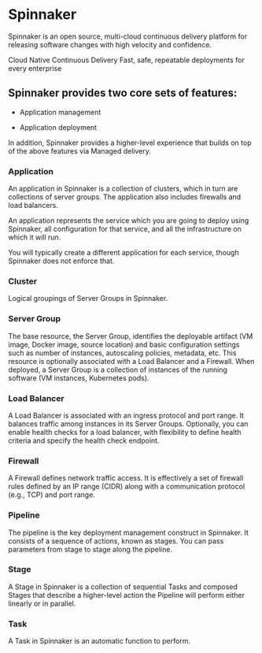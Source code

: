 # Spinnaker
Spinnaker is an open source, multi-cloud continuous delivery platform for releasing software changes with high velocity and confidence.

Cloud Native Continuous Delivery
Fast, safe, repeatable deployments for every enterprise

## Spinnaker provides two core sets of features:

- Application management

- Application deployment

In addition, Spinnaker provides a higher-level experience that builds on top of the above features via Managed delivery.

### Application
An application in Spinnaker is a collection of clusters, which in turn are collections of server groups. The application also includes firewalls and load balancers.

An application represents the service which you are going to deploy using Spinnaker, all configuration for that service, and all the infrastructure on which it will run.

You will typically create a different application for each service, though Spinnaker does not enforce that.

### Cluster
Logical groupings of Server Groups in Spinnaker.

### Server Group 
The base resource, the Server Group, identifies the deployable artifact (VM image, Docker image, source location) and basic configuration settings such as number of instances, autoscaling policies, metadata, etc. This resource is optionally associated with a Load Balancer and a Firewall. When deployed, a Server Group is a collection of instances of the running software (VM instances, Kubernetes pods).

### Load Balancer 
A Load Balancer is associated with an ingress protocol and port range. It balances traffic among instances in its Server Groups. Optionally, you can enable health checks for a load balancer, with flexibility to define health criteria and specify the health check endpoint.

### Firewall 
A Firewall defines network traffic access. It is effectively a set of firewall rules defined by an IP range (CIDR) along with a communication protocol (e.g., TCP) and port range.

### Pipeline
The pipeline is the key deployment management construct in Spinnaker. It consists of a sequence of actions, known as stages. You can pass parameters from stage to stage along the pipeline.

### Stage
A Stage in Spinnaker is a collection of sequential Tasks and composed Stages that describe a higher-level action the Pipeline will perform either linearly or in parallel.

### Task
A Task in Spinnaker is an automatic function to perform.


